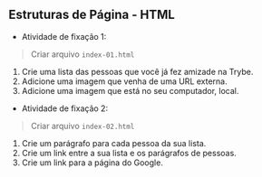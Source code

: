 ## Estruturas de Página - HTML

- Atividade de fixação 1:
> Criar arquivo `index-01.html`
1. Crie uma lista das pessoas que você já fez amizade na Trybe.
2. Adicione uma imagem que venha de uma URL externa.
3. Adicione uma imagem que está no seu computador, local.

- Atividade de fixação 2:
> Criar arquivo `index-02.html`
1. Crie um parágrafo para cada pessoa da sua lista.
2. Crie um link entre a sua lista e os parágrafos de pessoas.
3. Crie um link para a página do Google.
